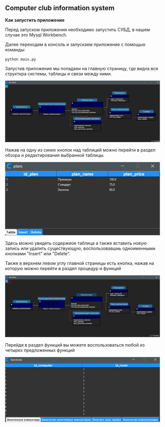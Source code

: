 ## Computer club information system


**Как запустить приложение**

Перед запуском приложения необходимо запустить СУБД, в нашем случае это Mysql Workbench.

Далее переходим в консоль и запускаем приложение с помощью команды:

```buildoutcfg
python main.py
```

Запустив приложение мы попадаеи на главную страницу, где видна вся структкра системы, таблицы и связи между ними.

![Изображение](assets/Screenshot_1.png "Структура")

Нажав на одну из синих кнопок над таблицей можно перейти в раздел обзора и редактирования выбранной таблицы.

![Изображение](assets/Screenshot_2.png "Таблица")

Здесь можно увидеть содержиое таблица а также вставить новую запись или удалить существующую, воспользовавшиь одноименными кнопками "Insert" или "Delete".

Также в верхнем левом углу главной страницы есть кнопка, нажав на которую можно перейти в раздел процедур и функций

![Изображение](assets/Screenshot_3.png "Функции")

Перейдя в раздел функций вы можете воспользоваться любой из четырех предложенных функций

![Изображение](assets/Screenshot_4.png "Функции2")
